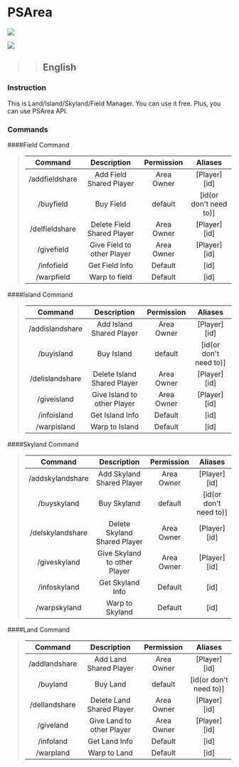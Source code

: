 # PSArea
[![](https://poggit.pmmp.io/shield.state/PSArea)](https://poggit.pmmp.io/p/PSArea)

[![](https://poggit.pmmp.io/shield.api/PSArea)](https://poggit.pmmp.io/p/PSArea)
>> ## English

### Instruction
This is Land/Island/Skyland/Field Manager.
You can use it free. Plus, you can use PSArea API.

### Commands

####Field Command
>  | Command | Description | Permission | Aliases |
>  | :-------: | :-------: | :-------: | :-------: |
>  | /addfieldshare | Add Field Shared Player | Area Owner | [Player] [id] |
>  | /buyfield | Buy Field | default | [id(or don't need to)] |
>  | /delfieldshare | Delete Field Shared Player | Area Owner | [Player] [id] |
>  | /givefield | Give Field to other Player | Area Owner | [Player] [id] |
>  | /infofield | Get Field Info | Default | [id] |
>  | /warpfield | Warp to field | Default | [id] |

####Island Command
>  | Command | Description | Permission | Aliases |
>  | :-------: | :-------: | :-------: | :-------: |
>  | /addislandshare | Add Island Shared Player | Area Owner | [Player] [id] |
>  | /buyisland | Buy Island | default | [id(or don't need to)] |
>  | /delislandshare | Delete Island Shared Player | Area Owner | [Player] [id] |
>  | /giveisland | Give Island to other Player | Area Owner | [Player] [id] |
>  | /infoisland | Get Island Info | Default | [id] |
>  | /warpisland | Warp to Island | Default | [id] |

####Skyland Command
>  | Command | Description | Permission | Aliases |
>  | :-------: | :-------: | :-------: | :-------: |
>  | /addskylandshare | Add Skyland Shared Player | Area Owner | [Player] [id] |
>  | /buyskyland | Buy Skyland | default | [id(or don't need to)] |
>  | /delskylandshare | Delete Skyland Shared Player | Area Owner | [Player] [id] |
>  | /giveskyland | Give Skyland to other Player | Area Owner | [Player] [id] |
>  | /infoskyland | Get Skyland Info | Default | [id] |
>  | /warpskyland | Warp to Skyland | Default | [id] |

####Land Command
>  | Command | Description | Permission | Aliases |
>  | :-------: | :-------: | :-------: | :-------: |
>  | /addlandshare | Add Land Shared Player | Area Owner | [Player] [id] |
>  | /buyland | Buy Land | default | [id(or don't need to)] |
>  | /dellandshare | Delete Land Shared Player | Area Owner | [Player] [id] |
>  | /giveland | Give Land to other Player | Area Owner | [Player] [id] |
>  | /infoland | Get Land Info | Default | [id] |
>  | /warpland | Warp to Land | Default | [id] |
